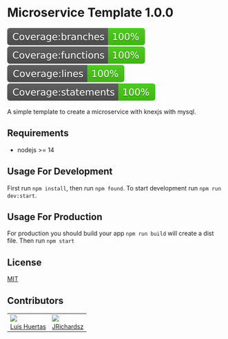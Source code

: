 # Microservice Template 1.0.0

<img src="./coverage/badge-branches.svg">
<img src="./coverage/badge-functions.svg">
<img src="./coverage/badge-lines.svg">
<img src="./coverage/badge-statements.svg">

A simple template to create a microservice with knexjs with mysql.

## Requirements

- nodejs >= 14

## Usage For Development

First run `npm install`, then run `npm found`. To start development run `npm run dev:start`.

## Usage For Production

For production you should build your app `npm run build` will create a dist file. Then run `npm start`

## License

[MIT](./LICENSE)

## Contributors

<table>
  <tbody>
    <td>
      <img src="https://i.ibb.co/88Tp6n5/Recurso-7.png" width="100px;"/>
      <br />
      <label><a href="https://github.com/TacEtarip">Luis Huertas</a></label>
      <br />
    </td>
    <td>
      <img src="https://avatars0.githubusercontent.com/u/3322836?s=460&v=4" width="100px;"/>
      <br />
      <label><a href="http://jrichardsz.github.io/">JRichardsz</a></label>
      <br />
    </td>
  </tbody>
</table>

